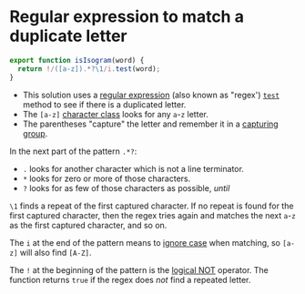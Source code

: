 # Regular expression to match a duplicate letter

```javascript
export function isIsogram(word) {
  return !/([a-z]).*?\1/i.test(word);
}
```

- This solution uses a [regular expression][regex] (also known as "regex') [`test`][test] method to see if there is a duplicated letter.
- The `[a-z]` [character class][char-class] looks for any `a`-`z` letter.
- The parentheses "capture" the letter and remember it in a [capturing group][group].

In the next part of the pattern `.*?`:

- `.` looks for another character which is not a line terminator.
- `*` looks for zero or more of those characters.
- `?` looks for as few of those characters as possible, _until_

`\1` finds a repeat of the first captured character.
If no repeat is found for the first captured character,
then the regex tries again and matches the next `a`-`z` as the first captured character, and so on.

The `i` at the end of the pattern means to [ignore case][ignore-case] when matching, so `[a-z]` will also find `[A-Z]`.

The `!` at the beginning of the pattern is the [logical NOT][logical-not] operator.
The function returns `true` if the regex does _not_ find a repeated letter.

[regex]: https://developer.mozilla.org/en-US/docs/Web/JavaScript/Guide/Regular_Expressions
[test]: https://developer.mozilla.org/en-US/docs/Web/JavaScript/Reference/Global_Objects/RegExp/test
[char-class]: https://developer.mozilla.org/en-US/docs/Web/JavaScript/Guide/Regular_Expressions/Character_Classes
[group]: https://developer.mozilla.org/en-US/docs/Web/JavaScript/Guide/Regular_Expressions/Groups_and_Backreferences
[ignore-case]: https://developer.mozilla.org/en-US/docs/Web/JavaScript/Reference/Global_Objects/RegExp/ignoreCase
[logical-not]: https://developer.mozilla.org/en-US/docs/Web/JavaScript/Reference/Operators/Logical_NOT
